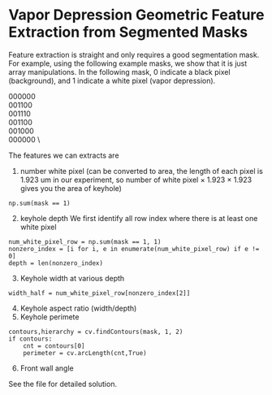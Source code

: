 # Vapor Depression Geometric Feature Extraction from Segmented Masks

Feature extraction is straight and only requires a good segmentation mask. For example, using the following example masks, we show that it is just array manipulations. In the following mask, 0 indicate a black pixel (background), and 1 indicate a white pixel (vapor depression). 

000000 \
001100 \
001110 \
001100 \
001000 \
000000 \

The features we can extracts are 
1. number white pixel (can be converted to area, the length of each pixel is 1.923 um in our experiment, so number of white pixel × 1.923 × 1.923 gives you the area of keyhole)
```
np.sum(mask == 1)
```
2. keyhole depth
We first identify all row index where there is at least one white pixel 
```
num_white_pixel_row = np.sum(mask == 1, 1) 
nonzero_index = [i for i, e in enumerate(num_white_pixel_row) if e != 0]
depth = len(nonzero_index)
```
3. Keyhole width at various depth
```
width_half = num_white_pixel_row[nonzero_index[2]]
```
4. Keyhole aspect ratio (width/depth)
5. Keyhole perimete
```
contours,hierarchy = cv.findContours(mask, 1, 2)
if contours:
    cnt = contours[0]
    perimeter = cv.arcLength(cnt,True)
```
6. Front wall angle

See the file for detailed solution.
